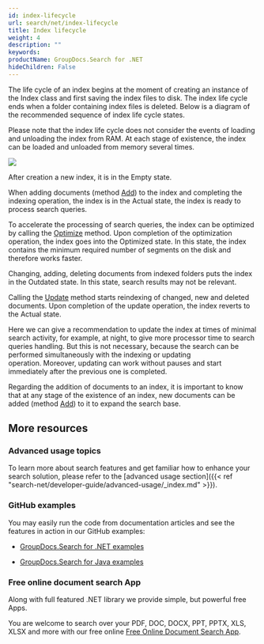 ```yaml
---
id: index-lifecycle
url: search/net/index-lifecycle
title: Index lifecycle
weight: 4
description: ""
keywords: 
productName: GroupDocs.Search for .NET
hideChildren: False
---
```

The life cycle of an index begins at the moment of creating an instance of the Index class and first saving the index files to disk. The index life cycle ends when a folder containing index files is deleted. Below is a diagram of the recommended sequence of index life cycle states.

Please note that the index life cycle does not consider the events of loading and unloading the index from RAM. At each stage of existence, the index can be loaded and unloaded from memory several times.

![](search-net/images/index-lifecycle.png)

After creation a new index, it is in the Empty state.

When adding documents (method [Add](https://apireference.groupdocs.com/net/search/groupdocs.search/index/methods/add/index)) to the index and completing the indexing operation, the index is in the Actual state, the index is ready to process search queries.

To accelerate the processing of search queries, the index can be optimized by calling the [Optimize](https://apireference.groupdocs.com/net/search/groupdocs.search/index/methods/optimize/index) method. Upon completion of the optimization operation, the index goes into the Optimized state. In this state, the index contains the minimum required number of segments on the disk and therefore works faster.

Changing, adding, deleting documents from indexed folders puts the index in the Outdated state. In this state, search results may not be relevant.

Calling the [Update](https://apireference.groupdocs.com/net/search/groupdocs.search/index/methods/update/index) method starts reindexing of changed, new and deleted documents. Upon completion of the update operation, the index reverts to the Actual state.

Here we can give a recommendation to update the index at times of minimal search activity, for example, at night, to give more processor time to search queries handling. But this is not necessary, because the search can be performed simultaneously with the indexing or updating operation. Moreover, updating can work without pauses and start immediately after the previous one is completed.

Regarding the addition of documents to an index, it is important to know that at any stage of the existence of an index, new documents can be added (method [Add](https://apireference.groupdocs.com/net/search/groupdocs.search/index/methods/add/index)) to it to expand the search base.

## More resources

### Advanced usage topics

To learn more about search features and get familiar how to enhance your search solution, please refer to the [advanced usage section]({{< ref "search-net/developer-guide/advanced-usage/_index.md" >}}).

### GitHub examples

You may easily run the code from documentation articles and see the features in action in our GitHub examples:

*   [GroupDocs.Search for .NET examples](https://github.com/groupdocs-search/GroupDocs.Search-for-.NET)
    
*   [GroupDocs.Search for Java examples](https://github.com/groupdocs-search/GroupDocs.Search-for-Java)
    

### Free online document search App

Along with full featured .NET library we provide simple, but powerful free Apps.

You are welcome to search over your PDF, DOC, DOCX, PPT, PPTX, XLS, XLSX and more with our free online [Free Online Document Search App](https://products.groupdocs.app/search).
